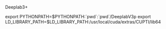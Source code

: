 Deeplab3+


export PYTHONPATH=$PYTHONPATH:`pwd`:`pwd`/DeeplabV3p
export LD_LIBRARY_PATH=$LD_LIBRARY_PATH:/usr/local/cuda/extras/CUPTI/lib64
